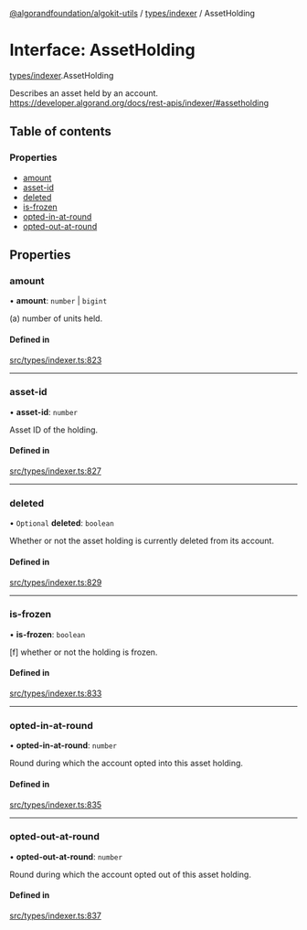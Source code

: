 [@algorandfoundation/algokit-utils](../README.md) / [types/indexer](../modules/types_indexer.md) / AssetHolding

# Interface: AssetHolding

[types/indexer](../modules/types_indexer.md).AssetHolding

Describes an asset held by an account. https://developer.algorand.org/docs/rest-apis/indexer/#assetholding

## Table of contents

### Properties

- [amount](types_indexer.AssetHolding.md#amount)
- [asset-id](types_indexer.AssetHolding.md#asset-id)
- [deleted](types_indexer.AssetHolding.md#deleted)
- [is-frozen](types_indexer.AssetHolding.md#is-frozen)
- [opted-in-at-round](types_indexer.AssetHolding.md#opted-in-at-round)
- [opted-out-at-round](types_indexer.AssetHolding.md#opted-out-at-round)

## Properties

### amount

• **amount**: `number` \| `bigint`

(a) number of units held.

#### Defined in

[src/types/indexer.ts:823](https://github.com/algorandfoundation/algokit-utils-ts/blob/main/src/types/indexer.ts#L823)

___

### asset-id

• **asset-id**: `number`

Asset ID of the holding.

#### Defined in

[src/types/indexer.ts:827](https://github.com/algorandfoundation/algokit-utils-ts/blob/main/src/types/indexer.ts#L827)

___

### deleted

• `Optional` **deleted**: `boolean`

Whether or not the asset holding is currently deleted from its account.

#### Defined in

[src/types/indexer.ts:829](https://github.com/algorandfoundation/algokit-utils-ts/blob/main/src/types/indexer.ts#L829)

___

### is-frozen

• **is-frozen**: `boolean`

[f] whether or not the holding is frozen.

#### Defined in

[src/types/indexer.ts:833](https://github.com/algorandfoundation/algokit-utils-ts/blob/main/src/types/indexer.ts#L833)

___

### opted-in-at-round

• **opted-in-at-round**: `number`

Round during which the account opted into this asset holding.

#### Defined in

[src/types/indexer.ts:835](https://github.com/algorandfoundation/algokit-utils-ts/blob/main/src/types/indexer.ts#L835)

___

### opted-out-at-round

• **opted-out-at-round**: `number`

Round during which the account opted out of this asset holding.

#### Defined in

[src/types/indexer.ts:837](https://github.com/algorandfoundation/algokit-utils-ts/blob/main/src/types/indexer.ts#L837)
